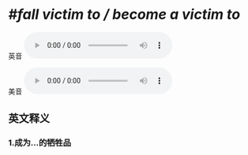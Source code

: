 # ***\#fall victim to / become a victim to*** 
英音
<audio src="./media/fall victim to a victim to1_AAC.aac" controls="controls"></audio>

美音
<audio src="./media/fall victim to a victim to2_AAC.aac" controls="controls"></audio>



  

英文释义
---
### 1.**成为…的牺牲品**  


